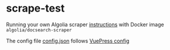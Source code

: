 # scrape-test

Running your own Algolia scraper [instructions](https://docsearch.algolia.com/docs/run-your-own/) with Docker image `algolia/docsearch-scraper`

The config file [config.json](config.json) follows [VuePress config](https://github.com/algolia/docsearch-configs/blob/master/configs/vuepress.json)
